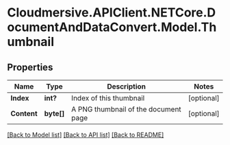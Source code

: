 # Cloudmersive.APIClient.NETCore.DocumentAndDataConvert.Model.Thumbnail
## Properties

Name | Type | Description | Notes
------------ | ------------- | ------------- | -------------
**Index** | **int?** | Index of this thumbnail | [optional] 
**Content** | **byte[]** | A PNG thumbnail of the document page | [optional] 

[[Back to Model list]](../README.md#documentation-for-models) [[Back to API list]](../README.md#documentation-for-api-endpoints) [[Back to README]](../README.md)

